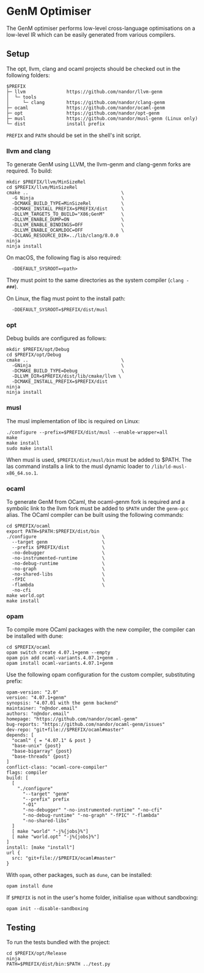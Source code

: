 # GenM Optimiser

The GenM optimiser performs low-level cross-language optimisations on a
low-level IR which can be easily generated from various compilers.

## Setup

The opt, llvm, clang and ocaml projects should be checked out in the following folders:

```
$PREFIX
├─ llvm               https://github.com/nandor/llvm-genm
│  └─ tools
│     └─ clang        https://github.com/nandor/clang-genm
├─ ocaml              https://github.com/nandor/ocaml-genm
├─ opt                https://github.com/nandor/opt-genm
├─ musl               https://github.com/nandor/musl-genm (Linux only)
└─ dist               install prefix
```
`PREFIX` and `PATH` should be set in the shell's init script.

### llvm and clang

To generate GenM using LLVM, the llvm-genm and clang-genm forks are required. To build:

```
mkdir $PREFIX/llvm/MinSizeRel
cd $PREFIX/llvm/MinSizeRel
cmake ..                                  \
  -G Ninja                                \
  -DCMAKE_BUILD_TYPE=MinSizeRel           \
  -DCMAKE_INSTALL_PREFIX=$PREFIX/dist     \
  -DLLVM_TARGETS_TO_BUILD="X86;GenM"      \
  -DLLVM_ENABLE_DUMP=ON                   \
  -DLLVM_ENABLE_BINDINGS=OFF              \
  -DLLVM_ENABLE_OCAMLDOC=OFF              \
  -DCLANG_RESOURCE_DIR=../lib/clang/8.0.0
ninja
ninja install
```

On macOS, the following flag is also required:

```
  -DDEFAULT_SYSROOT=<path>
```

They must point to the same directories as the system compiler (`clang -###`).

On Linux, the flag must point to the install path:

```
  -DDEFAULT_SYSROOT=$PREFIX/dist/musl
```

### opt

Debug builds are configured as follows:
```
mkdir $PREFIX/opt/Debug
cd $PREFIX/opt/Debug
cmake ..                                  \
  -GNinja                                 \
  -DCMAKE_BUILD_TYPE=Debug                \
  -DLLVM_DIR=$PREFIX/dist/lib/cmake/llvm \
  -DCMAKE_INSTALL_PREFIX=$PREFIX/dist
ninja
ninja install
```

### musl

The musl implementation of libc is required on Linux:

```
./configure --prefix=$PREFIX/dist/musl --enable-wrapper=all
make
make install
sudo make install
```

When musl is used, ```$PREFIX/dist/musl/bin``` must be added to $PATH.
The las command installs a link to the musl dynamic loader to `/lib/ld-musl-x86_64.so.1`.

### ocaml

To generate GenM from OCaml, the ocaml-genm fork is required and a symbolic link
to the llvm fork must be added to `$PATH` under the `genm-gcc` alias. The OCaml
compiler can be built using the following commands:

```
cd $PREFIX/ocaml
export PATH=$PATH:$PREFIX/dist/bin
./configure                        \
  --target genm                    \
  --prefix $PREFIX/dist            \
  -no-debugger                     \
  -no-instrumented-runtime         \
  -no-debug-runtime                \
  -no-graph                        \
  -no-shared-libs                  \
  -fPIC                            \
  -flambda                         \
  -no-cfi
make world.opt
make install
```

### opam

To compile more OCaml packages with the new compiler, the compiler can be installed with dune:

```
cd $PREFIX/ocaml
opam switch create 4.07.1+genm --empty
opam pin add ocaml-variants.4.07.1+genm .
opam install ocaml-variants.4.07.1+genm
```

Use the following opam configuration for the custom compiler, substituting prefix:

```
opam-version: "2.0"
version: "4.07.1+genm"
synopsis: "4.07.01 with the genm backend"
maintainer: "n@ndor.email"
authors: "n@ndor.email"
homepage: "https://github.com/nandor/ocaml-genm"
bug-reports: "https://github.com/nandor/ocaml-genm/issues"
dev-repo: "git+file://$PREFIX/ocaml#master"
depends: [
  "ocaml" { = "4.07.1" & post }
  "base-unix" {post}
  "base-bigarray" {post}
  "base-threads" {post}
]
conflict-class: "ocaml-core-compiler"
flags: compiler
build: [
  [
    "./configure"
      "--target" "genm"
      "--prefix" prefix
      "-O1"
      "-no-debugger" "-no-instrumented-runtime" "-no-cfi"
      "-no-debug-runtime" "-no-graph" "-fPIC" "-flambda"
      "-no-shared-libs"
  ]
  [ make "world" "-j%{jobs}%"]
  [ make "world.opt" "-j%{jobs}%"]
]
install: [make "install"]
url {
  src: "git+file://$PREFIX/ocaml#master"
}
```

With `opam`, other packages, such as `dune`, can be installed:

```
opam install dune
```

If `$PREFIX` is not in the user's home folder, initialise `opam` without sandboxing:

```
opam init --disable-sandboxing
```

## Testing

To run the tests bundled with the project:

```
cd $PREFIX/opt/Release
ninja
PATH=$PREFIX/dist/bin:$PATH ../test.py
```
